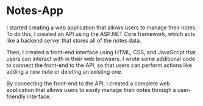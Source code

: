 # Notes-App
 
I started creating a web application that allows users to manage their notes. To do this, I created an API using the ASP.NET Core framework, which acts like a backend server that stores all of the notes data.

Then, I created a front-end interface using HTML, CSS, and JavaScript that users can interact with in their web browsers. I wrote some additional code to connect the front-end to the API, so that users can perform actions like adding a new note or deleting an existing one.

By connecting the front-end to the API, I created a complete web application that allows users to easily manage their notes through a user-friendly interface.
